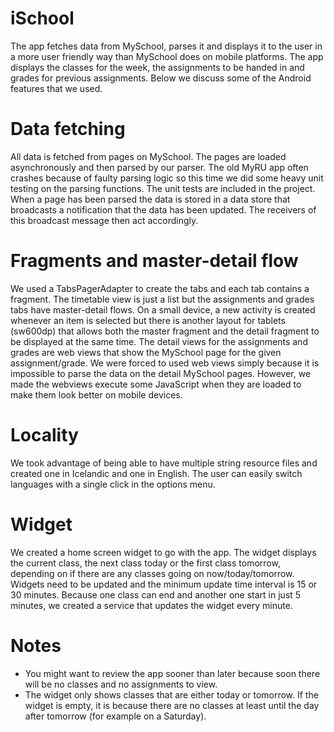 iSchool
=======
The app fetches data from MySchool, parses it and displays it to the user in a more user friendly way than MySchool does on mobile platforms. The app displays the classes for the week, the assignments to be handed in and grades for previous assignments. Below we discuss some of the Android features that we used.

Data fetching
=============
All data is fetched from pages on MySchool. The pages are loaded asynchronously and then parsed by our parser. The old MyRU app often crashes because of faulty parsing logic so this time we did some heavy unit testing on the parsing functions. The unit tests are included in the project. When a page has been parsed the data is stored in a data store that broadcasts a notification that the data has been updated. The receivers of this broadcast message then act accordingly.

Fragments and master-detail flow
================================
We used a TabsPagerAdapter to create the tabs and each tab contains a fragment. The timetable view is just a list but the assignments and grades tabs have master-detail flows. On a small device, a new activity is created whenever an item is selected but there is another layout for tablets (sw600dp) that allows both the master fragment and the detail fragment to be displayed at the same time.
The detail views for the assignments and grades are web views that show the MySchool page for the given assignment/grade. We were forced to used web views simply because it is impossible to parse the data on the detail MySchool pages. However, we made the webviews execute some JavaScript when they are loaded to make them look better on mobile devices.

Locality
========
We took advantage of being able to have multiple string resource files and created one in Icelandic and one in English. The user can easily switch languages with a single click in the options menu.

Widget
======
We created a home screen widget to go with the app. The widget displays the current class, the next class today or the first class tomorrow, depending on if there are any classes going on now/today/tomorrow.
Widgets need to be updated and the minimum update time interval is 15 or 30 minutes. Because one class can end and another one start in just 5 minutes, we created a service that updates the widget every minute.

Notes
=====
* You might want to review the app sooner than later because soon there will be no classes and no assignments to view.
* The widget only shows classes that are either today or tomorrow. If the widget is empty, it is because there are no classes at least until the day after tomorrow (for example on a Saturday).
